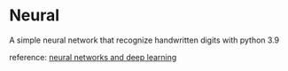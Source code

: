 # Neural
A simple neural network that recognize handwritten digits with python 3.9

reference: [neural networks and deep learning](http://neuralnetworksanddeeplearning.com)
